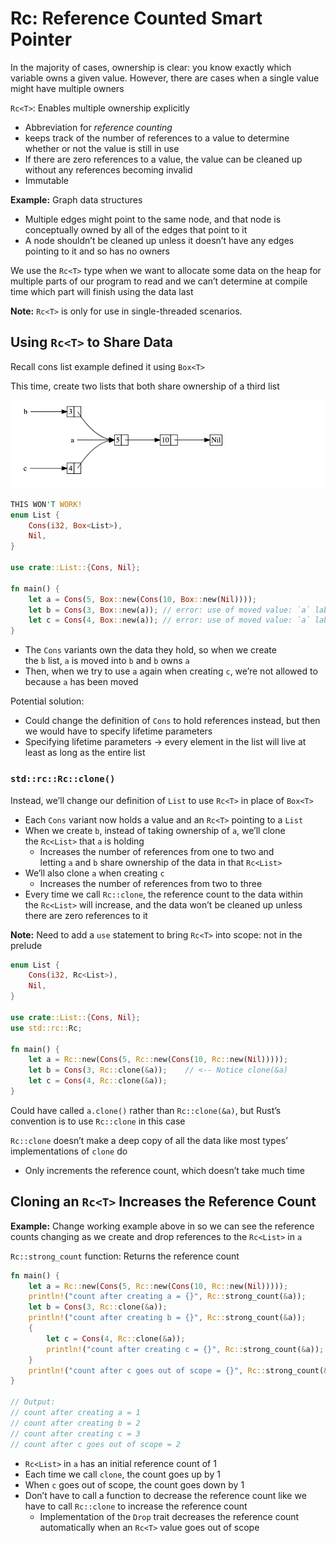 # Rc<T>: Reference Counted Smart Pointer

In the majority of cases, ownership is clear: you know exactly which variable owns a given value. However, there are cases when a single value might have multiple owners

`Rc<T>`: Enables multiple ownership explicitly

- Abbreviation for *reference counting*
- keeps track of the number of references to a value to determine whether or not the value is still in use
- If there are zero references to a value, the value can be cleaned up without any references becoming invalid
- Immutable

**Example:** Graph data structures

- Multiple edges might point to the same node, and that node is conceptually owned by all of the edges that point to it
- A node shouldn’t be cleaned up unless it doesn’t have any edges pointing to it and so has no owners

We use the `Rc<T>` type when we want to allocate some data on the heap for multiple parts of our program to read and we can’t determine at compile time which part will finish using the data last

**Note:** `Rc<T>` is only for use in single-threaded scenarios.

## Using `Rc<T>` to Share Data

Recall cons list example defined it using `Box<T>`

This time, create two lists that both share ownership of a third list

![Untitled](Rc%20T%20Reference%20Counted%20Smart%20Pointer/Untitled.png)

```rust
THIS WON'T WORK!
enum List {
    Cons(i32, Box<List>),
    Nil,
}

use crate::List::{Cons, Nil};

fn main() {
    let a = Cons(5, Box::new(Cons(10, Box::new(Nil))));
    let b = Cons(3, Box::new(a)); // error: use of moved value: `a` label: value moved here
    let c = Cons(4, Box::new(a)); // error: use of moved value: `a` label: value used here after move
}
```

- The `Cons` variants own the data they hold, so when we create the `b` list, `a` is moved into `b` and `b` owns `a`
- Then, when we try to use `a` again when creating `c`, we’re not allowed to because `a` has been moved

Potential solution:

- Could change the definition of `Cons` to hold references instead, but then we would have to specify lifetime parameters
- Specifying lifetime parameters → every element in the list will live at least as long as the entire list

### `std::rc::Rc::clone()`

Instead, we’ll change our definition of `List` to use `Rc<T>` in place of `Box<T>`

- Each `Cons` variant now holds a value and an `Rc<T>` pointing to a `List`
- When we create `b`, instead of taking ownership of `a`, we’ll clone the `Rc<List>` that `a` is holding
    - Increases the number of references from one to two and letting `a` and `b` share ownership of the data in that `Rc<List>`
- We’ll also clone `a` when creating `c`
    - Increases the number of references from two to three
- Every time we call `Rc::clone`, the reference count to the data within the `Rc<List>` will increase, and the data won’t be cleaned up unless there are zero references to it

**Note:** Need to add a `use` statement to bring `Rc<T>` into scope: not in the prelude

```rust
enum List {
    Cons(i32, Rc<List>),
    Nil,
}

use crate::List::{Cons, Nil};
use std::rc::Rc;

fn main() {
    let a = Rc::new(Cons(5, Rc::new(Cons(10, Rc::new(Nil)))));
    let b = Cons(3, Rc::clone(&a));    // <-- Notice clone(&a)
    let c = Cons(4, Rc::clone(&a));
}
```

Could have called `a.clone()` rather than `Rc::clone(&a)`, but Rust’s convention is to use `Rc::clone` in this case

`Rc::clone` doesn’t make a deep copy of all the data like most types’ implementations of `clone` do

- Only increments the reference count, which doesn’t take much time

## Cloning an `Rc<T>` Increases the Reference Count

**Example:** Change working example above in so we can see the reference counts changing as we create and drop references to the `Rc<List>` in `a`

`Rc::strong_count` function: Returns the reference count

```rust
fn main() {
    let a = Rc::new(Cons(5, Rc::new(Cons(10, Rc::new(Nil)))));
    println!("count after creating a = {}", Rc::strong_count(&a));
    let b = Cons(3, Rc::clone(&a));
    println!("count after creating b = {}", Rc::strong_count(&a));
    {
        let c = Cons(4, Rc::clone(&a));
        println!("count after creating c = {}", Rc::strong_count(&a));
    }
    println!("count after c goes out of scope = {}", Rc::strong_count(&a));
}

// Output:
// count after creating a = 1
// count after creating b = 2
// count after creating c = 3
// count after c goes out of scope = 2
```

- `Rc<List>` in `a` has an initial reference count of 1
- Each time we call `clone`, the count goes up by 1
- When `c` goes out of scope, the count goes down by 1
- Don’t have to call a function to decrease the reference count like we have to call `Rc::clone` to increase the reference count
    - Implementation of the `Drop` trait decreases the reference count automatically when an `Rc<T>` value goes out of scope